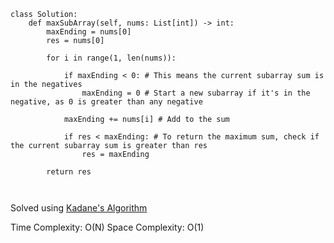 
```
class Solution:
    def maxSubArray(self, nums: List[int]) -> int:
        maxEnding = nums[0] 
        res = nums[0]

        for i in range(1, len(nums)):

            if maxEnding < 0: # This means the current subarray sum is in the negatives
                maxEnding = 0 # Start a new subarray if it's in the negative, as 0 is greater than any negative

            maxEnding += nums[i] # Add to the sum

            if res < maxEnding: # To return the maximum sum, check if the current subarray sum is greater than res
                res = maxEnding

        return res
            
            
```
Solved using [Kadane's Algorithm](/Data%20Algorithms/Kadane's%20Algorithm.md)

Time Complexity: O(N)
Space Complexity: O(1)
